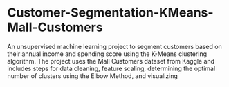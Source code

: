 # Customer-Segmentation-KMeans-Mall-Customers
An unsupervised machine learning project to segment customers based on their annual income and spending score using the K-Means clustering algorithm. The project uses the Mall Customers dataset from Kaggle and includes steps for data cleaning, feature scaling, determining the optimal number of clusters using the Elbow Method, and visualizing 
